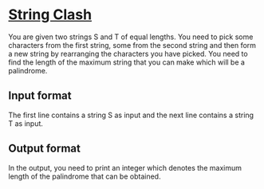 # [String Clash][link]

You are given two strings S and T of equal lengths. You need to pick some characters from the first string, some from the second string and then form a new string by rearranging the characters you have picked. You need to find the length of the maximum string that you can make which will be a palindrome.

## Input format

The first line contains a string S as input and the next line contains a string T as input.

## Output format

In the output, you need to print an integer which denotes the maximum length of the palindrome that can be obtained.

[link]: https://www.hackerearth.com/practice/basic-programming/implementation/basics-of-implementation/practice-problems/algorithm/string-clash-197de0e2/

